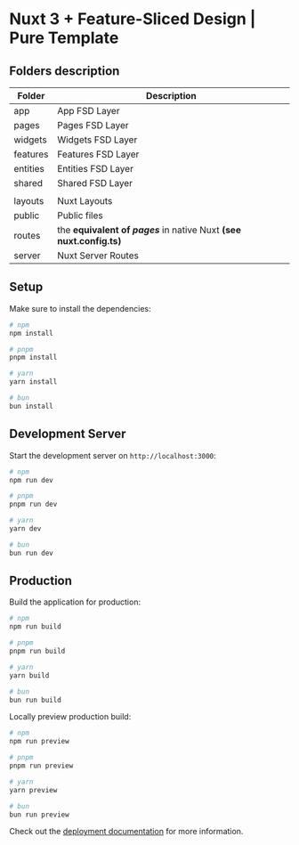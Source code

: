 # Nuxt 3 + Feature-Sliced Design | Pure Template

## Folders description

| Folder   | Description                                                           |
| -------- | --------------------------------------------------------------------- |
| app      | App FSD Layer                                                         |
| pages    | Pages FSD Layer                                                       |
| widgets  | Widgets FSD Layer                                                     |
| features | Features FSD Layer                                                    |
| entities | Entities FSD Layer                                                    |
| shared   | Shared FSD Layer                                                      |
|          |                                                                       |
| layouts  | Nuxt Layouts                                                          |
| public   | Public files                                                          |
| routes   | the **equivalent of _pages_** in native Nuxt **(see nuxt.config.ts)** |
| server   | Nuxt Server Routes                                                    |

## Setup

Make sure to install the dependencies:

```bash
# npm
npm install

# pnpm
pnpm install

# yarn
yarn install

# bun
bun install
```

## Development Server

Start the development server on `http://localhost:3000`:

```bash
# npm
npm run dev

# pnpm
pnpm run dev

# yarn
yarn dev

# bun
bun run dev
```

## Production

Build the application for production:

```bash
# npm
npm run build

# pnpm
pnpm run build

# yarn
yarn build

# bun
bun run build
```

Locally preview production build:

```bash
# npm
npm run preview

# pnpm
pnpm run preview

# yarn
yarn preview

# bun
bun run preview
```

Check out the [deployment documentation](https://nuxt.com/docs/getting-started/deployment) for more information.
